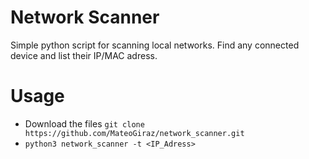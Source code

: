 # Network Scanner
Simple python script for scanning local networks. Find any connected device and list their IP/MAC adress.  
# Usage
- Download the files `git clone https://github.com/MateoGiraz/network_scanner.git`
- `python3 network_scanner -t <IP_Adress>`
